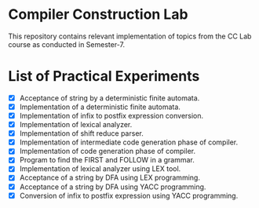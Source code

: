 # Compiler Construction Lab
This repository contains relevant implementation of topics from the CC Lab course as conducted in Semester-7.

# List of Practical Experiments

- [x] Acceptance of string by a deterministic finite automata.
- [x] Implementation of a deterministic finite automata.
- [x] Implementation of infix to postfix expression conversion.
- [x] Implementation of lexical analyzer.
- [x] Implementation of shift reduce parser.
- [x] Implementation of intermediate code generation phase of compiler.
- [x] Implementation of code generation phase of compiler.
- [x] Program to find the FIRST and FOLLOW in a grammar.
- [x] Implementation of lexical analyzer using LEX tool.
- [x] Acceptance of a string by DFA using LEX programming.
- [x] Acceptance of a string by DFA using YACC programming.
- [x] Conversion of infix to postfix expression using YACC programming.
